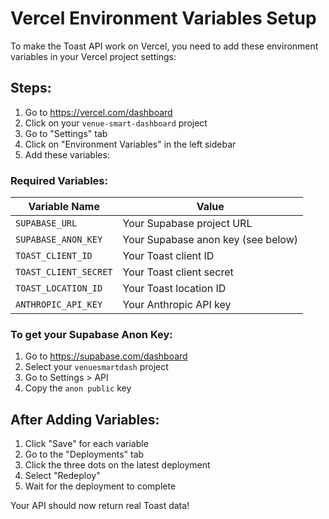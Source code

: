 # Vercel Environment Variables Setup

To make the Toast API work on Vercel, you need to add these environment variables in your Vercel project settings:

## Steps:

1. Go to https://vercel.com/dashboard
2. Click on your `venue-smart-dashboard` project
3. Go to "Settings" tab
4. Click on "Environment Variables" in the left sidebar
5. Add these variables:

### Required Variables:

| Variable Name | Value |
|--------------|-------|
| `SUPABASE_URL` | Your Supabase project URL |
| `SUPABASE_ANON_KEY` | Your Supabase anon key (see below) |
| `TOAST_CLIENT_ID` | Your Toast client ID |
| `TOAST_CLIENT_SECRET` | Your Toast client secret |
| `TOAST_LOCATION_ID` | Your Toast location ID |
| `ANTHROPIC_API_KEY` | Your Anthropic API key |

### To get your Supabase Anon Key:
1. Go to https://supabase.com/dashboard
2. Select your `venuesmartdash` project
3. Go to Settings > API
4. Copy the `anon public` key

## After Adding Variables:
1. Click "Save" for each variable
2. Go to the "Deployments" tab
3. Click the three dots on the latest deployment
4. Select "Redeploy"
5. Wait for the deployment to complete

Your API should now return real Toast data!